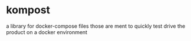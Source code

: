 # kompost
a library for docker-compose files
those are ment to quickly test drive the product on a docker environment
